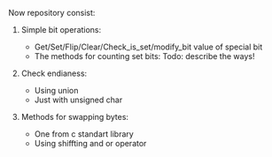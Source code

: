Now repository consist:

1) Simple bit operations:
    * Get/Set/Flip/Clear/Check_is_set/modify_bit value of special bit
    * The methods for counting set bits: Todo: describe the ways!
    
2) Check endianess:
    * Using union
    * Just with unsigned char
    
3) Methods for swapping bytes:
    * One from c standart library
    * Using shiffting and or operator
